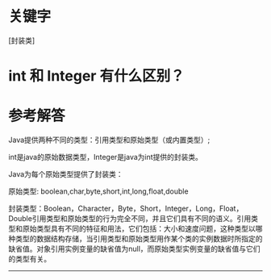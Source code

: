# 关键字

\[封装类\]

# int  和 Integer 有什么区别？

# 参考解答

Java提供两种不同的类型：引用类型和原始类型（或内置类型）;

int是java的原始数据类型，Integer是java为int提供的封装类。

Java为每个原始类型提供了封装类：

原始类型: boolean,char,byte,short,int,long,float,double

封装类型：Boolean，Character，Byte，Short，Integer，Long，Float，Double引用类型和原始类型的行为完全不同，并且它们具有不同的语义。引用类型和原始类型具有不同的特征和用法，它们包括：大小和速度问题，这种类型以哪种类型的数据结构存储，当引用类型和原始类型用作某个类的实例数据时所指定的缺省值。对象引用实例变量的缺省值为null，而原始类型实例变量的缺省值与它们的类型有关。

---



